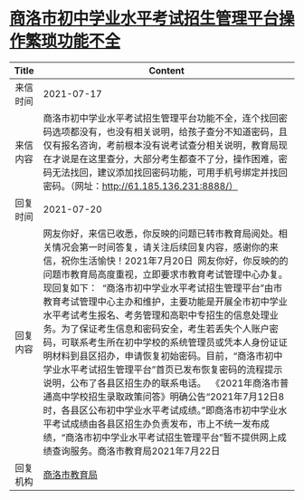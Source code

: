 # <a href="http://www.shangluo.gov.cn/zmhd/ldxxxx.jsp?urltype=leadermail.LeaderMailContentUrl&wbtreeid=1112&leadermailid=7522">商洛市初中学业水平考试招生管理平台操作繁琐功能不全</a>
|Title|Content|
|:---:|---|
|来信时间|2021-07-17|
|来信内容|商洛市初中学业水平考试招生管理平台功能不全，连个找回密码选项都没有，也没有相关说明，给孩子查分不知道密码，且仅有报名咨询，考前根本没有说考试查分相关说明，教育局现在才说是在这里查分，大部分考生都查不了分，操作困难，密码无法找回，建议添加找回密码功能，可用手机号绑定并找回密码。（网址：http://61.185.136.231:8888/）|
|回复时间|2021-07-20|
|回复内容|网友你好，来信已收悉，你反映的问题已转市教育局阅处。相关情况会第一时间答复，请关注后续回复内容，感谢你的来信，祝你生活愉快！2021年7月20日  网友你好，你反映的的问题市教育局高度重视，立即要求市教育考试管理中心办复。现回复如下：  “商洛市初中学业水平考试招生管理平台”由市教育考试管理中心主办和维护，主要功能是开展全市初中学业水平考试考生报名、考务管理和高职中专招生的信息处理业务。为了保证考生信息和密码安全，考生若丢失个人账户密码，可联系考生所在初中学校的系统管理员或凭本人身份证证明材料到县区招办，申请恢复初始密码。目前，“商洛市初中学业水平考试招生管理平台”首页已发布恢复密码的流程提示说明，公布了各县区招生办的联系电话。  《2021年商洛市普通高中学校招生录取政策问答》明确公告“2021年7月12日8时，各县区公布初中学业水平考试成绩。”即商洛市初中学业水平考试成绩由各县区招生办负责发布，市上不统一发布成绩，“商洛市初中学业水平考试招生管理平台”暂不提供网上成绩查询服务。商洛市教育局2021年7月22日|
|回复机构|<a href="../../categories/agencies/商洛市教育局.md">商洛市教育局</a>|
